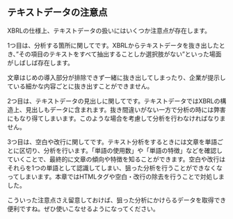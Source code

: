 ## テキストデータの注意点

XBRLの仕様上、テキストデータの扱いにはいくつか注意点が存在します。

1つ目は、分析する箇所に関してです。XBRLからテキストデータを抜き出したとき、”その項目のテキストをすべて抽出することしか選択肢がない”といった場面がしばしば存在します。

文章はじめの導入部分が排除できず一緒に抜き出してしまったり、企業が提示している細かな内容ごとに抜き出すことができません。

2つ目は、テキストデータの見出しに関してです。テキストデータではXBRLの構造上、見出しもデータに含まれます。抜き間違いがない一方で分析の時には弊害にもなり得てしまいます。このような場合を考慮して分析を行わなければなりません。

3つ目は、空白や改行に関してです。テキスト分析をするときには文章を単語ごとに区切り、分析を行います。「単語の使用数」や「単語の特徴」などを確認していくことで、最終的に文章の傾向や特徴を知ることができます。空白や改行はそれらを1つの単語として認識してしまい、狙った分析を行うことができなくなってしまいます。本章ではHTMLタグや空白・改行の除去を行うことで対処しました。

こういった注意点さえ留意しておけば、狙った分析にかけらるデータを取得でき便利ですね。ぜひ使いこなせるようになってください。